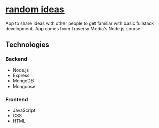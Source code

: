 # [random ideas](https://randomideas-ahxc.onrender.com/)

App to share ideas with other people to get familiar with basic fullstack development. App comes from Traversy Media's Node.js course.

## Technologies

### Backend

- Node.js
- Express
- MongoDB
- Mongoose

### Frontend

- JavaScript
- CSS
- HTML
